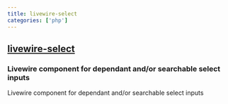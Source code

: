 ```yaml
---
title: livewire-select
categories: ['php']
---
```

## [livewire-select](https://github.com/asantibanez/livewire-select)

### Livewire component for dependant and/or searchable select inputs


Livewire component for dependant and/or searchable select inputs

